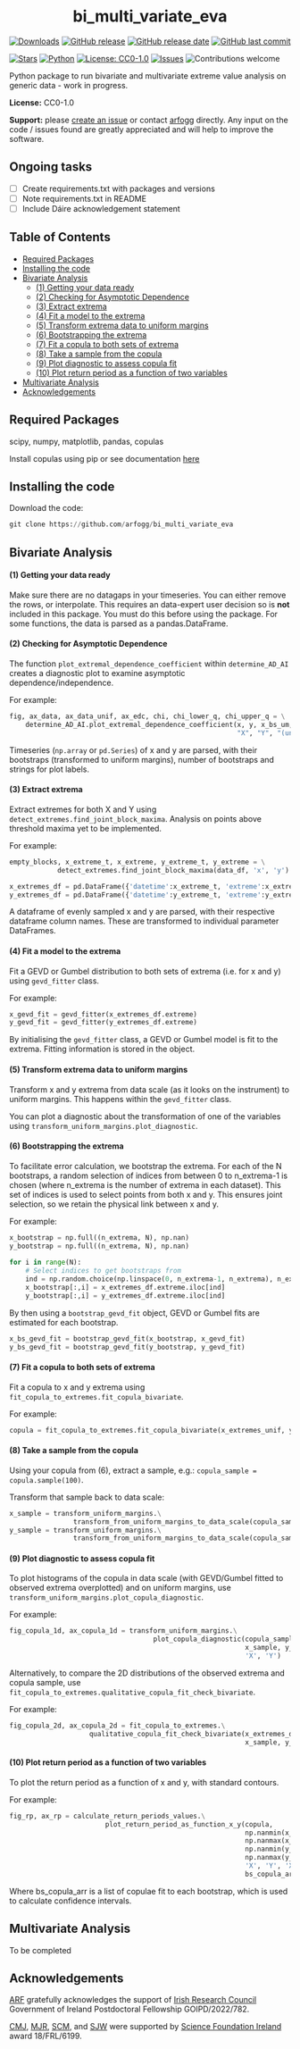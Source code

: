 <h1 align="center">bi_multi_variate_eva</h1> 

[![Downloads](https://img.shields.io/github/downloads/arfogg/bi_multi_variate_eva/total.svg)](#)
[![GitHub release](https://img.shields.io/github/v/release/arfogg/bi_multi_variate_eva)](#)
[![GitHub release date](https://img.shields.io/github/release-date/arfogg/bi_multi_variate_eva)](#)
[![GitHub last commit](https://img.shields.io/github/last-commit/arfogg/bi_multi_variate_eva)](#)

[![Stars](https://img.shields.io/github/stars/arfogg/bi_multi_variate_eva?style=social&color=%23FFB31A)](#)
[![Python](https://img.shields.io/badge/Python-3776AB?logo=python&logoColor=fff)](https://www.python.org/)
[![License: CC0-1.0](https://img.shields.io/badge/License-CC0_1.0-lightgrey.svg)](http://creativecommons.org/publicdomain/zero/1.0/)
[![Issues](https://img.shields.io/github/issues/arfogg/bi_multi_variate_eva.svg)](https://github.com/arfogg/bi_multi_variate_eva/issues)
![Contributions welcome](https://img.shields.io/badge/contributions-welcome-orange.svg)

Python package to run bivariate and multivariate extreme value analysis on generic data - work in progress.

**License:** CC0-1.0

**Support:** please [create an issue](https://github.com/arfogg/bi_multi_variate_eva/issues) or contact [arfogg](https://github.com/arfogg) directly. Any input on the code / issues found are greatly appreciated and will help to improve the software.

## Ongoing tasks

- [ ] Create requirements.txt with packages and versions
- [ ] Note requirements.txt in README
- [ ] Include Dáire acknowledgement statement

## Table of Contents
- [Required Packages](#required-packages)
- [Installing the code](#installing-the-code)
- [Bivariate Analysis](#bivariate-analysis)     
   * [(1) Getting your data ready](#1-getting-your-data-ready) 
   * [(2) Checking for Asymptotic Dependence](#2-checking-for-asymptotic-dependence) 
   * [(3) Extract extrema](#3-extract-extrema) 
   * [(4) Fit a model to the extrema](#4-fit-a-model-to-the-extrema) 
   * [(5) Transform extrema data to uniform margins](#5-transform-extrema-data-to-uniform-margins) 
   * [(6) Bootstrapping the extrema](#6-bootstrapping-the-extrema)
   * [(7) Fit a copula to both sets of extrema](#7-fit-a-copula-to-both-sets-of-extrema) 
   * [(8) Take a sample from the copula](#8-take-a-sample-from-the-copula) 
   * [(9) Plot diagnostic to assess copula fit](#9-plot-diagnostic-to-assess-copula-fit) 
   * [(10) Plot return period as a function of two variables](#10-plot-return-period-as-a-function-of-two-variables) 
- [Multivariate Analysis](#multivariate-analysis)
- [Acknowledgements](#acknowledgements)

## Required Packages

scipy, numpy, matplotlib, pandas, copulas

Install copulas using pip or see documentation [here](https://pypi.org/project/copulas/)


## Installing the code

Download the code:
```python
git clone https://github.com/arfogg/bi_multi_variate_eva
```

## Bivariate Analysis

#### (1) Getting your data ready

Make sure there are no datagaps in your timeseries. You can either remove the rows, or interpolate. This requires an data-expert user decision so is **not** included in this package. You must do this before using the package. For some functions, the data is parsed as a pandas.DataFrame.

#### (2) Checking for Asymptotic Dependence

The function `plot_extremal_dependence_coefficient` within `determine_AD_AI` creates a diagnostic plot to examine asymptotic dependence/independence.

For example:

```python
fig, ax_data, ax_data_unif, ax_edc, chi, chi_lower_q, chi_upper_q = \
    determine_AD_AI.plot_extremal_dependence_coefficient(x, y, x_bs_um, y_bs_um, n_bootstrap,
                                                         "X", "Y", "(units)", "(units)")
```

Timeseries (`np.array` or `pd.Series`) of x and y are parsed, with their bootstraps (transformed to uniform margins), number of bootstraps and strings for plot labels.

#### (3) Extract extrema

Extract extremes for both X and Y using `detect_extremes.find_joint_block_maxima`. Analysis on points above threshold maxima yet to be implemented.

For example:
```python
empty_blocks, x_extreme_t, x_extreme, y_extreme_t, y_extreme = \
            detect_extremes.find_joint_block_maxima(data_df, 'x', 'y')

x_extremes_df = pd.DataFrame({'datetime':x_extreme_t, 'extreme':x_extreme})
y_extremes_df = pd.DataFrame({'datetime':y_extreme_t, 'extreme':y_extreme})    
```

A dataframe of evenly sampled x and y are parsed, with their respective dataframe column names. These are transformed to individual parameter DataFrames.


#### (4) Fit a model to the extrema

Fit a GEVD or Gumbel distribution to both sets of extrema (i.e. for x and y) using `gevd_fitter` class.

For example:
```python
x_gevd_fit = gevd_fitter(x_extremes_df.extreme)
y_gevd_fit = gevd_fitter(y_extremes_df.extreme)
```

By initialising the `gevd_fitter` class, a GEVD or Gumbel model is fit to the extrema. Fitting information is stored in the object.

#### (5) Transform extrema data to uniform margins

Transform x and y extrema from data scale (as it looks on the instrument) to uniform margins. This happens within the `gevd_fitter` class.

You can plot a diagnostic about the transformation of one of the variables using `transform_uniform_margins.plot_diagnostic`.

#### (6) Bootstrapping the extrema

To facilitate error calculation, we bootstrap the extrema. For each of the N bootstraps, a random selection of indices from between 0 to n_extrema-1 is chosen (where n_extrema is the number of extrema in each dataset). This set of indices is used to select points from both x and y. This ensures joint selection, so we retain the physical link between x and y.

For example:
```python
x_bootstrap = np.full((n_extrema, N), np.nan)
y_bootstrap = np.full((n_extrema, N), np.nan)
        
for i in range(N):
    # Select indices to get bootstraps from
    ind = np.random.choice(np.linspace(0, n_extrema-1, n_extrema), n_extrema)
    x_bootstrap[:,i] = x_extremes_df.extreme.iloc[ind]
    y_bootstrap[:,i] = y_extremes_df.extreme.iloc[ind]
```

By then using a `bootstrap_gevd_fit` object, GEVD or Gumbel fits are estimated for each bootstrap.

```python
x_bs_gevd_fit = bootstrap_gevd_fit(x_bootstrap, x_gevd_fit)
y_bs_gevd_fit = bootstrap_gevd_fit(y_bootstrap, y_gevd_fit)
```

#### (7) Fit a copula to both sets of extrema

Fit a copula to x and y extrema using `fit_copula_to_extremes.fit_copula_bivariate`.

For example:
```python
copula = fit_copula_to_extremes.fit_copula_bivariate(x_extremes_unif, y_extremes_unif, 'X', 'Y')
```

#### (8) Take a sample from the copula

Using your copula from (6), extract a sample, e.g.: `copula_sample = copula.sample(100)`.

Transform that sample back to data scale:
```python
x_sample = transform_uniform_margins.\
                transform_from_uniform_margins_to_data_scale(copula_sample[:,0], x_gevd_fit)
y_sample = transform_uniform_margins.\
                transform_from_uniform_margins_to_data_scale(copula_sample[:,0], y_gevd_fit)
```

#### (9) Plot diagnostic to assess copula fit

To plot histograms of the copula in data scale (with GEVD/Gumbel fitted to observed extrema overplotted) and on uniform margins, use `transform_uniform_margins.plot_copula_diagnostic`. 

For example:
```python
fig_copula_1d, ax_copula_1d = transform_uniform_margins.\
                                    plot_copula_diagnostic(copula_sample[:,0], copula_sample[:,1],
                                                           x_sample, y_sample, x_gevd_fit, y_gevd_fit,
                                                           'X', 'Y')
```

Alternatively, to compare the 2D distributions of the observed extrema and copula sample, use `fit_copula_to_extremes.qualitative_copula_fit_check_bivariate`.

For example:
```python
fig_copula_2d, ax_copula_2d = fit_copula_to_extremes.\
                    qualitative_copula_fit_check_bivariate(x_extremes_df.extreme, y_extremes_df.extreme,
                                                           x_sample, y_sample, 'X', 'Y')
```

#### (10) Plot return period as a function of two variables

To plot the return period as a function of x and y, with standard contours.

For example:
```python
fig_rp, ax_rp = calculate_return_periods_values.\
                        plot_return_period_as_function_x_y(copula,
                                                           np.nanmin(x_extremes_df.extreme),
                                                           np.nanmax(x_extremes_df.extreme),
                                                           np.nanmin(y_extremes_df.extreme),
                                                           np.nanmax(y_extremes_df.extreme),
                                                           'X', 'Y', 'X (units)', 'Y (units)',
                                                           bs_copula_arr, N)
```

Where bs_copula_arr is a list of copulae fit to each bootstrap, which is used to calculate confidence intervals.

## Multivariate Analysis

To be completed

## Acknowledgements

[ARF](https://github.com/arfogg) gratefully acknowledges the support of [Irish Research Council](https://research.ie/) Government of Ireland Postdoctoral Fellowship GOIPD/2022/782.

[CMJ](https://github.com/caitrionajackman), [MJR](https://github.com/mjrutala), [SCM](https://github.com/SeanMcEntee), and [SJW](https://github.com/08walkersj) were supported by [Science Foundation Ireland](https://www.sfi.ie/) award 18/FRL/6199.
